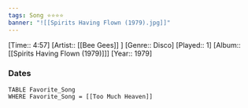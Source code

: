 ```yaml
---
tags: Song ⭐⭐⭐⭐ 
banner: "![[Spirits Having Flown (1979).jpg]]"
---
```

[Time:: 4:57]
[Artist:: [[Bee Gees]] ]
[Genre:: Disco]
[Played:: 1]
[Album:: [[Spirits Having Flown (1979)]]]
[Year:: 1979]
### Dates
````dataview
TABLE Favorite_Song
WHERE Favorite_Song = [[Too Much Heaven]]
````